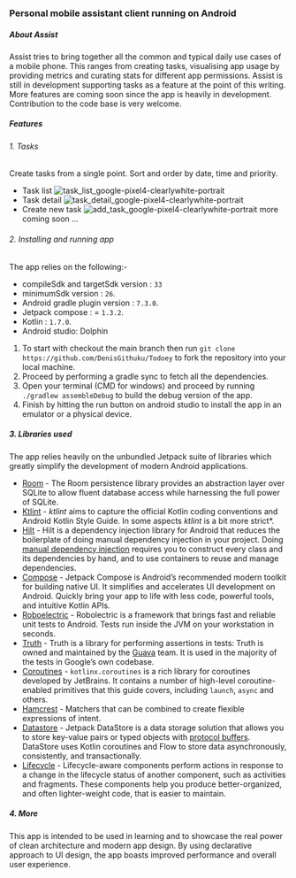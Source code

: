 ### Personal mobile assistant client running on Android
##### About Assist
Assist tries to bring together all the common and typical daily use cases of a mobile phone. This ranges from creating tasks, visualising app usage by providing metrics and curating stats for different app permissions. Assist is still in development supporting tasks as a feature at the point of this writing. More features are coming soon since the app is heavily in development. Contribution to the code base is very welcome.

##### Features
###### 1. Tasks
Create tasks from a single point. Sort and order by date, time and priority.
* Task list
![task_list_google-pixel4-clearlywhite-portrait](https://user-images.githubusercontent.com/47632042/209703821-0ec09b94-ecfe-4104-bc11-1587c7c3d6e2.png)
* Task detail 
![task_detail_google-pixel4-clearlywhite-portrait](https://user-images.githubusercontent.com/47632042/209699080-b79a1897-8324-409c-bd6a-cbcf4d45ad52.png)
* Create new task
![add_task_google-pixel4-clearlywhite-portrait](https://user-images.githubusercontent.com/47632042/209699170-169b7fa4-8b03-483c-8b7e-9dae0a487eae.png)
more coming soon ...
###### 2. Installing and running app
The app relies on the following:-
* compileSdk and targetSdk version :  `33`
* minimumSdk version : `26`. 
* Android gradle plugin version : `7.3.0`. 
* Jetpack compose : = `1.3.2`.
* Kotlin : `1.7.0`.
* Android studio: Dolphin
1. To start with checkout the main branch then run `git clone https://github.com/DenisGithuku/Todoey` to fork the repository into your local machine. 
2. Proceed by performing a gradle sync to fetch all the dependencies. 
3. Open your terminal (CMD for windows) and proceed by running `./gradlew assembleDebug` to build the debug version of the app.
4. Finish by hitting the run button on android studio to install the app in an emulator or a physical device.

##### 3. Libraries used
The app relies heavily on the unbundled Jetpack suite of libraries which greatly simplify the development of modern Android applications.
* [Room](https://developer.android.com/training/data-storage/room) - The Room persistence library provides an abstraction layer over SQLite to allow fluent database access while harnessing the full power of SQLite.
* [Ktlint](https://pinterest.github.io/ktlint/) - _ktlint_ aims to capture the official Kotlin coding conventions and Android Kotlin Style Guide. In some aspects _ktlint_ is a bit more strict*.
* [Hilt](https://developer.android.com/training/dependency-injection/hilt-android) - Hilt is a dependency injection library for Android that reduces the boilerplate of doing manual dependency injection in your project. Doing [manual dependency injection](https://developer.android.com/training/dependency-injection/manual) requires you to construct every class and its dependencies by hand, and to use containers to reuse and manage dependencies.
* [Compose](https://developer.android.com/jetpack/compose) - Jetpack Compose is Android’s recommended modern toolkit for building native UI. It simplifies and accelerates UI development on Android. Quickly bring your app to life with less code, powerful tools, and intuitive Kotlin APIs.
* [Roboelectric](https://robolectric.org/) - Robolectric is a framework that brings fast and reliable unit tests to Android. Tests run inside the JVM on your workstation in seconds.
* [Truth](https://truth.dev/) - Truth is a library for performing assertions in tests: Truth is owned and maintained by the [Guava](http://github.com/google/guava) team. It is used in the majority of the tests in Google’s own codebase.
* [Coroutines](https://kotlinlang.org/docs/coroutines-overview.html) - `kotlinx.coroutines` is a rich library for coroutines developed by JetBrains. It contains a number of high-level coroutine-enabled primitives that this guide covers, including `launch`, `async` and others.
* [Hamcrest](https://hamcrest.org/) -  Matchers that can be combined to create flexible expressions of intent.
* [Datastore](https://developer.android.com/topic/libraries/architecture/datastore) - Jetpack DataStore is a data storage solution that allows you to store key-value pairs or typed objects with [protocol buffers](https://developers.google.com/protocol-buffers). DataStore uses Kotlin coroutines and Flow to store data asynchronously, consistently, and transactionally.
* [Lifecycle](https://developer.android.com/topic/libraries/architecture/lifecycle) - Lifecycle-aware components perform actions in response to a change in the lifecycle status of another component, such as activities and fragments. These components help you produce better-organized, and often lighter-weight code, that is easier to maintain.

##### 4. More 
This app is intended to be used in learning and to showcase the real power of clean architecture and modern app design. By using declarative approach to UI design, the app boasts improved performance and overall user experience. 

